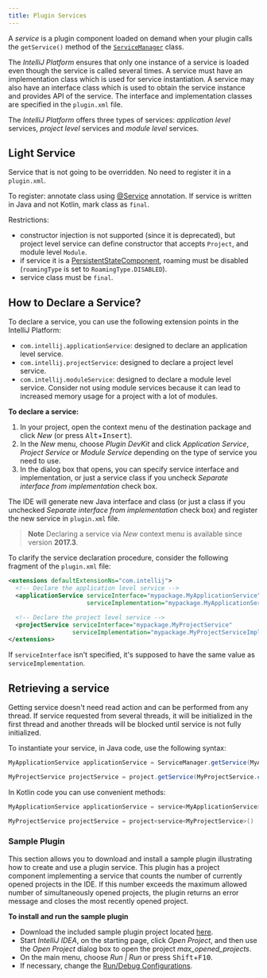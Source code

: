 ```yaml
---
title: Plugin Services
---
```


A _service_ is a plugin component loaded on demand when your plugin calls the `getService()` method of the [`ServiceManager`](upsource:///platform/core-api/src/com/intellij/openapi/components/ServiceManager.java) class.

The *IntelliJ Platform* ensures that only one instance of a service is loaded even though the service is called several times. A service must have an implementation class which is used for service instantiation. A service may also have an interface class which is used to obtain the service instance and provides API of the service. The interface and implementation classes are specified in the `plugin.xml` file.

The *IntelliJ Platform* offers three types of services: _application level_ services, _project level_ services and _module level_ services.

## Light Service

Service that is not going to be overridden. No need to register it in a `plugin.xml`.

To register: annotate class using [@Service](https://github.com/JetBrains/intellij-community/blob/master/platform/core-api/src/com/intellij/openapi/components/Service.java) annotation. If service is written in Java and not Kotlin, mark class as `final`.
 
Restrictions:

* constructor injection is not supported (since it is deprecated), but project level service can define constructor that accepts `Project`, and module level `Module`.
* if service it is a [PersistentStateComponent](https://www.jetbrains.org/intellij/sdk/docs/basics/persisting_state_of_components.html), roaming must be disabled (`roamingType` is set to `RoamingType.DISABLED`).
* service class must be `final`.

## How to Declare a Service?

To declare a service, you can use the following extension points in the IntelliJ Platform:

* `com.intellij.applicationService`: designed to declare an application level service.
* `com.intellij.projectService`: designed to declare a project level service.
* `com.intellij.moduleService`: designed to declare a module level service. Consider not using module services because it can lead to increased memory usage for a project with a lot of modules.

**To declare a service:**

1. In your project, open the context menu of the destination package and click *New* (or press <kbd>Alt</kbd>+<kbd>Insert</kbd>).
2. In the *New* menu, choose *Plugin DevKit* and click *Application Service*, *Project Service* or *Module Service* depending on the type of service you need to use.
3. In the dialog box that opens, you can specify service interface and implementation, or just a service class if you uncheck *Separate interface from implementation* check box.

The IDE will generate new Java interface and class (or just a class if you unchecked *Separate interface from implementation* check box) and register the new service in `plugin.xml` file.

> **Note** Declaring a service via *New* context menu is available since version **2017.3**.


To clarify the service declaration procedure, consider the following fragment of the `plugin.xml` file:

```xml
<extensions defaultExtensionNs="com.intellij">
  <!-- Declare the application level service -->
  <applicationService serviceInterface="mypackage.MyApplicationService" 
                      serviceImplementation="mypackage.MyApplicationServiceImpl" />

  <!-- Declare the project level service -->
  <projectService serviceInterface="mypackage.MyProjectService" 
                  serviceImplementation="mypackage.MyProjectServiceImpl" />
</extensions>
```

If `serviceInterface` isn't specified, it's supposed to have the same value as `serviceImplementation`.

## Retrieving a service

Getting service doesn't need read action and can be performed from any thread. If service requested from several threads, it will be initialized in the first thread and another threads will be blocked until service is not fully initialized. 

To instantiate your service, in Java code, use the following syntax:

```java
MyApplicationService applicationService = ServiceManager.getService(MyApplicationService.class);

MyProjectService projectService = project.getService(MyProjectService.class)
```

In Kotlin code you can use convenient methods:
```kotlin
MyApplicationService applicationService = service<MyApplicationService>()

MyProjectService projectService = project<service<MyProjectService>()
```

### Sample Plugin

This section allows you to download and install a sample plugin illustrating how to create and use a plugin service. This plugin has a project component implementing a service that counts the number of currently opened projects in the IDE. If this number exceeds the maximum allowed number of simultaneously opened projects, the plugin returns an error message and closes the most recently opened project.

<!-- TODO Replace with other plugin URL when available-->

**To install and run the sample plugin**

* Download the included sample plugin project located [here](https://github.com/JetBrains/intellij-sdk-docs/tree/master/code_samples/max_opened_projects).
* Start *IntelliJ IDEA*, on the starting page, click *Open Project*, and then use the *Open Project* dialog box to open the project *max_opened_projects*.
* On the main menu, choose *Run \| Run* or press <kbd>Shift</kbd>+<kbd>F10</kbd>.
* If necessary, change the [Run/Debug Configurations](https://www.jetbrains.com/help/idea/run-debug-configuration-plugin.html).
